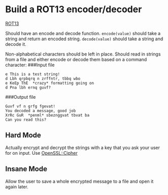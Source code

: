# Build a ROT13 encoder/decoder
[ROT13](https://en.wikipedia.org/wiki/ROT13)

Should have an encode and decode function.
`encode(value)` should take a string and return an encoded string.
`decode(value)` should take a string and decode it.

Non-alphabetical characters should be left in place.
Should read in strings from a file and either encode or decode them based on a command character:
###Input file
```
e This is a test string!
d Lbh qrpbqrq n zrffntr, tbbq wbo
e KeEp ThE  *crazy* formatting going on
d Pna lbh ernq guvf?
```
###Output file
```
Guvf vf n grfg fgevat!
You decoded a message, good job
XrRc GuR  *penml* sbeznggvat tbvat ba
Can you read this?
```

## Hard Mode
Actually encrypt and decrypt the strings with a key that you ask your user for on input. Use [OpenSSL::Cipher](http://ruby-doc.org/stdlib-2.2.2/libdoc/openssl/rdoc/OpenSSL/Cipher.html#method-c-new)

## Insane Mode
Allow the user to save a whole encrypted message to a file and open it again later.
